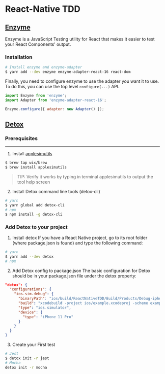 # React-Native TDD

## [Enzyme](https://airbnb.io/enzyme/)

Enzyme is a JavaScript Testing utility for React that makes it easier to test your React Components' output.

### Installation

```bash
# Install enzyme and enzyme-adapter
$ yarn add --dev enzyme enzyme-adapter-react-16 react-dom
```

Finally, you need to configure enzyme to use the adapter you want it to use. To do this, you can use the top level `configure(...)` API.

```javascript
import Enzyme from 'enzyme';
import Adapter from 'enzyme-adapter-react-16';

Enzyme.configure({ adapter: new Adapter() });
```

## [Detox](https://github.com/wix/Detox)

### Prerequisites

---

1. Install [applesimutils](https://github.com/wix/AppleSimulatorUtils)

```bash
$ brew tap wix/brew
$ brew install applesimutils
```

> TIP: Verify it works by typing in terminal applesimutils to output the tool help screen

2. Install Detox command line tools (detox-cli)

```bash
# yarn
$ yarn global add detox-cli
# npm
$ npm install -g detox-cli
```

### Add Detox to your project

1. Install detox
   If you have a React Native project, go to its root folder (where package.json is found) and type the following command:

```bash
# yarn
$ yarn add --dev detox
# npm
```

2. Add Detox config to package.json
   The basic configuration for Detox should be in your package.json file under the detox property:

```json
"detox": {
  "configurations": {
    "ios.sim.debug": {
      "binaryPath": "ios/build/ReactNativeTDD/Build/Products/Debug-iphonesimulator/ReactNativeTDD.app",
      "build": "xcodebuild -project ios/example.xcodeproj -scheme example -configuration Debug -sdk iphonesimulator -derivedDataPath ios/build",
      "type": "ios.simulator",
      "device": {
        "type": "iPhone 11 Pro"
      }
    }
  }
}
```

3. Create your First test

```bash
# Jest
$ detox init -r jest
# Mocha
detox init -r mocha
```
